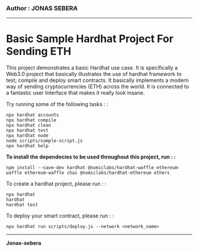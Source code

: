 ### Author : JONAS SEBERA



---

# Basic Sample Hardhat Project For Sending ETH 

This project demonstrates a basic Hardhat use case. It is specifically a Web3.0 project that basically illustrates the use of hardhat framework to test, compile and deploy smart contracts. It basically implements a modern way of sending cryptocurrencies (ETH) across the world. It is connected to a fantastic user Interface that makes it really look insane.  

Try running some of the following tasks : :

```
npx hardhat accounts
npx hardhat compile
npx hardhat clean
npx hardhat test
npx hardhat node
node scripts/sample-script.js
npx hardhat help
```
<b>
To install the dependecies to be used throughout this project,  run : :  </b>

```
npm install --save-dev hardhat @nomiclabs/hardhat-waffle ethereum-waffle ethereum-waffle chai @nomiclabs/hardhat-ethereum ethers

```

To create a hardhat project, please run : :
```
npx hardhat
hardhat
hardhat test
```
To deploy your smart contract, please run : :
```
npx hardhat run scripts/deploy.js --network <network_name>
```   

---
<b>Jonas-sebera</b>